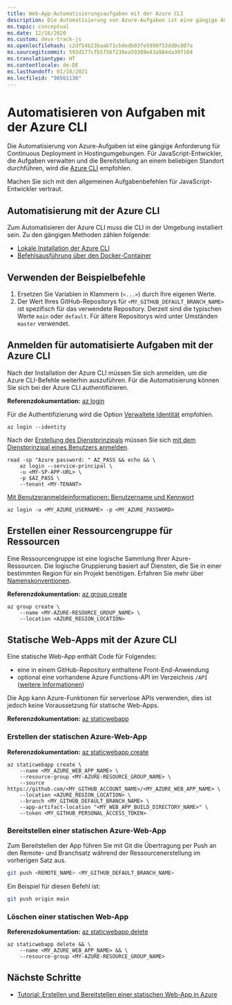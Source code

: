 ```yaml
---
title: Web-App-Automatisierungsaufgaben mit der Azure CLI
description: Die Automatisierung von Azure-Aufgaben ist eine gängige Anforderung für Continuous Deployment in Hostingumgebungen. Für JavaScript-Entwickler, die Aufgaben verwalten und die Bereitstellung an einem beliebigen Standort durchführen, wird die Azure CLI empfohlen.
ms.topic: conceptual
ms.date: 12/16/2020
ms.custom: devx-track-js
ms.openlocfilehash: c2df54b23baab71cbdedb03fe5990f53dd0c807a
ms.sourcegitcommit: 593d177cfb5f56f236ea59389e43a984da30f104
ms.translationtype: HT
ms.contentlocale: de-DE
ms.lasthandoff: 01/18/2021
ms.locfileid: "98561136"
---
```

# <a name="automate-tasks-with-azure-cli"></a>Automatisieren von Aufgaben mit der Azure CLI

Die Automatisierung von Azure-Aufgaben ist eine gängige Anforderung für Continuous Deployment in Hostingumgebungen. Für JavaScript-Entwickler, die Aufgaben verwalten und die Bereitstellung an einem beliebigen Standort durchführen, wird die [Azure CLI](/cli/azure/) empfohlen.

Machen Sie sich mit den allgemeinen Aufgabenbefehlen für JavaScript-Entwickler vertraut. 

## <a name="automation-with-azure-cli"></a>Automatisierung mit der Azure CLI

Zum Automatisieren der Azure CLI muss die CLI in der Umgebung installiert sein. Zu den gängigen Methoden zählen folgende: 

* [Lokale Installation der Azure CLI](/cli/azure/install-azure-cli)
* [Befehlsausführung über den Docker-Container](/cli/azure/run-azure-cli-docker)

## <a name="using-the-example-commands"></a>Verwenden der Beispielbefehle 

1. Ersetzen Sie Variablen in Klammern (`<...>`) durch Ihre eigenen Werte. 
1. Der Wert Ihres GitHub-Repositorys für `<MY_GITHUB_DEFAULT_BRANCH_NAME>` ist spezifisch für das verwendete Repository. Derzeit sind die typischen Werte `main` oder `default`. Für ältere Repositorys wird unter Umständen `master` verwendet. 

## <a name="log-in-for-automated-tasks-with-azure-cli"></a>Anmelden für automatisierte Aufgaben mit der Azure CLI

Nach der Installation der Azure CLI müssen Sie sich anmelden, um die Azure CLI-Befehle weiterhin auszuführen. Für die Automatisierung können Sie sich bei der Azure CLI authentifizieren.

**Referenzdokumentation:** [az login](/cli/azure/reference-index#az-login)

Für die Authentifizierung wird die Option [Verwaltete Identität](/cli/azure/authenticate-azure-cli#sign-in-with-a-managed-identity) empfohlen.

```azurecli
az login --identity
```

Nach der [Erstellung des Dienstprinzipals](../core/node-sdk-azure-authenticate-principal.md#create-a-service-principal-using-the-azure-cli-20) müssen Sie sich [mit dem Dienstprinzipal eines Benutzers anmelden](/cli/azure/authenticate-azure-cli#sign-in-with-a-service-principal). 

```dotnetcli
read -sp "Azure password: " AZ_PASS && echo && \ 
    az login --service-principal \
    -u <MY-SP-APP-URL> \
    -p $AZ_PASS \
    --tenant <MY-TENANT>
```


[Mit Benutzeranmeldeinformationen: Benutzername und Kennwort](/cli/azure/authenticate-azure-cli#sign-in-with-credentials-on-the-command-line)

```dotnetcli
az login -u <MY_AZURE_USERNAME> -p <MY_AZURE_PASSWORD>
```    

## <a name="create-resource-group-for-resources"></a>Erstellen einer Ressourcengruppe für Ressourcen

Eine Ressourcengruppe ist eine logische Sammlung Ihrer Azure-Ressourcen. Die logische Gruppierung basiert auf Diensten, die Sie in einer bestimmten Region für ein Projekt benötigen. Erfahren Sie mehr über [Namenskonventionen](/azure/cloud-adoption-framework/ready/azure-best-practices/resource-naming).

**Referenzdokumentation:** [az group create](/cli/azure/group#az_group_create)

```azurecli
az group create \
    --name <MY-AZURE-RESOURCE_GROUP_NAME> \
    --location <AZURE_REGION_LOCATION>
```

## <a name="static-web-apps-with-azure-cli"></a>Statische Web-Apps mit der Azure CLI

Eine statische Web-App enthält Code für Folgendes:

* eine in einem GitHub-Repository enthaltene Front-End-Anwendung
* optional eine vorhandene Azure Functions-API im Verzeichnis `/API` ([weitere Informationen](/azure/static-web-apps/add-api#create-the-api))

Die App kann Azure-Funktionen für serverlose APIs verwenden, dies ist jedoch keine Voraussetzung für statische Web-Apps. 

**Referenzdokumentation:** [az staticwebapp](/cli/azure/staticwebapp)

### <a name="create-azure-static-web-app"></a>Erstellen der statischen Azure-Web-App 

**Referenzdokumentation:** [az staticwebapp create](/cli/azure/staticwebapp#az_staticwebapp_create)

```azurecli
az staticwebapp create \
    --name <MY_AZURE_WEB_APP_NAME> \
    --resource-group <MY-AZURE-RESOURCE_GROUP_NAME> \
    --source https://github.com/<MY_GITHUB_ACCOUNT_NAME>/<MY_AZURE_WEB_APP_NAME> \
    --location <AZURE_REGION_LOCATION> \
    --branch <MY_GITHUB_DEFAULT_BRANCH_NAME> \
    --app-artifact-location "<MY_WEB_APP_BUILD_DIRECTORY_NAME>" \
    --token <MY_GITHUB_PERSONAL_ACCESS_TOKEN>
```

### <a name="deploy-azure-static-web-app"></a>Bereitstellen einer statischen Azure-Web-App 

Zum Bereitstellen der App führen Sie mit Git die Übertragung per Push an den Remote- und Branchsatz während der Ressourcenerstellung im vorherigen Satz aus. 

```bash
git push <REMOTE_NAME> <MY_GITHUB_DEFAULT_BRANCH_NAME>
```

Ein Beispiel für diesen Befehl ist:

```bash
git push origin main
```

### <a name="delete-static-web-app"></a>Löschen einer statischen Web-App 

**Referenzdokumentation:** [az staticwebapp delete](/cli/azure/staticwebapp#az_staticwebapp_delete)

```azurecli
az staticwebapp delete && \
    --name <MY_AZURE_WEB_APP_NAME> && \
    --resource-group <MY-AZURE-RESOURCE_GROUP_NAME>
```

## <a name="next-steps"></a>Nächste Schritte

* [Tutorial: Erstellen und Bereitstellen einer statischen Web-App in Azure](../tutorial/static-web-app/introduction.md)

